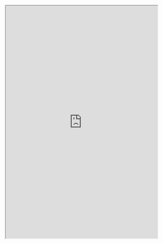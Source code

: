 <iframe src="https://azgaar.github.io/Fantasy-Map-Generator/?burg=68&scale=8&maplink=https://raw.githubusercontent.com/nathkrill/raudaia/master/Maps/Raudaia%20at%20The%20Founding.map" style="width:100%;height:768px;max-width:100%;" width="768" height="768" />